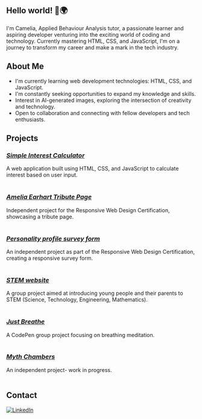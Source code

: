## Hello world! 👋🌍

I'm Camelia, Applied Behaviour Analysis tutor, a passionate learner and aspiring developer venturing into the exciting world of coding and technology.
Currently mastering HTML, CSS, and JavaScript, I'm on a journey to transform my career and make a mark in the tech industry.

## About Me
- I'm currently learning web development technologies: HTML, CSS, and JavaScript.
- I'm constantly seeking opportunities to expand my knowledge and skills.
- Interest in AI-generated images, exploring the intersection of creativity and technology.
- Open to collaboration and connecting with fellow developers and tech enthusiasts.


## Projects

### *[Simple Interest Calculator](https://github.com/cameliana/interest-calculator)* 
A web application built using HTML, CSS, and JavaScript to calculate interest based on user input. <br><br>

### *[Amelia Earhart Tribute Page](https://github.com/cameliana/tribute-page)* 
Independent project for the Responsive Web Design Certification, showcasing a tribute page.<br><br>


### *[Personality profile survey form](https://github.com/cameliana/form-survey)* 
An independent project as part of the Responsive Web Design Certification, creating a responsive survey form.<br><br>


### *[STEM website](https://github.com/cameliana/stem/tree/main)* 
A group project aimed at introducing young people and their parents to STEM (Science, Technology, Engineering, Mathematics).<br><br>


### *[Just Breathe](https://codepen.io/cameliana/pen/PoxRXWB)* 
A CodePen group project focusing on breathing meditation. <br><br>

### *[Myth Chambers](https://github.com/cameliana/myth-chambers)* 
An independent project- work in progress. <br><br>

## Contact
[![LinkedIn](https://img.shields.io/badge/LinkedIn-0077B5?style=for-the-badge&logo=linkedin&logoColor=white)](https://www.linkedin.com/in/camelia-orbulescu/)
